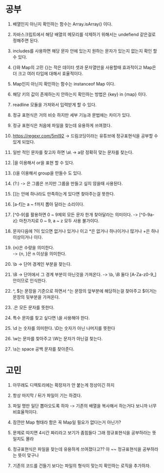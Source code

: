 # 공부

1. 배열인지 아닌지 확인하는 함수는 Array.isArray() 이다.

2. 자바스크립트에서 해당 배열의 메모리를 삭제하기 위해서는 undefiend 같은걸로 정해주면 된다.

3. includes를 사용하면 해당 문자 안에 있는지 원하는 문자가 있는지 없는지 확인 할 수 있다.

4. {}와 Map의 고민 {}는 작은 데이터 셋과 문자열만을 사용할때 효과적이고 Map은 더 크고 여러 타입에 대해서 효율적이다.

5. Map인지 아닌지 확인하는 함수는 instanceof Map 이다.

6. 해당 키의 값이 존재하는지 안하는지 확인하는 방법은 {key} in {map} 이다.

7. readline 모듈을 가져와서 입력받게 할 수 있다.

8. 정규 표현식은 거의 비슷 하지만 세부 기능과 문법에는 차이가 있다.

9. 정규 표현식은 처음에 파일을 찾는데 유용하게 쓰여졌다.

10. https://regexr.com/5ml92 
  -> 드림코딩이라는 유튜브에 정규표현식을 공부할 수 있게 되었다.

11. 일반 적인 문자를 찾고자 하면 \a\ -> a랑 정확히 맞는 문자를 찾는다.

12. |을 이용해서 or을 표현 할 수 있다.

13. ()을 이용해서 group을 만들수 도 있다. 

14. (?:) -> 은 그룹은 쓰지만 그룹을 만들고 싶지 않을때 사용된다. 

15. []는 안에 하나라도 만족하는게 있다면 찾아주는걸 뜻한다.

16. [a-f]는 a ~ f까지 뽑아 달라는 소리이다.

17. [^0-9]를 활용하면 0 ~ 9제외 모든 문자 한개 찾아달라는 의미이다.
  -> [^0-9a-z]: 마찬가지로 0 ~ 9, a ~ z 모두 사용 불가이다.

18. 문자다음에 ?이 있으면 없거나 있거나 이고 *은 없거나 하나이거나 많거나 
  +은 하나 이상이거나 이다.

19. {n}은 수량을 의미한다.  
  -> {n, }은 n 이상을 의미한다.

20. \b -> 단어 경계인 부분을 찾는다.

21. \B -> 단어에서 그 경계 부분이 아닌것을 가져온다.
  -> \b, \B 둘다 [A-Za-z0-9_]안이므로 인식한다.

22. ^, $는 문장을 기준으로 하면서 ^는 문장의 앞부분에 해당하는걸 찾아주고 $이거는 문장의 뒷부분을 가져온다.

23. .은 모든 문자를 뜻한다. 

24. 특수 문자를 찾고 싶다면 \을 사용해야 한다.

25. \d 는 숫자를 의미한다. \D는 숫자가 아닌 나머지를 뜻한다

26. \w는 문자를 찾아주고 \W는 문자가 아닌걸 찾는다.

27. \s는 space 공백 문자를 찾아준다. 


# 고민

1. 아무래도 디렉토리에는 확장자가 안 붙는게 정상이긴 하지

2. 항상 마지막 / 뒤가 파일이 기는 하겠다. 

3. 파일 명만 일단 뽑아오도록 하자
  -> 기존의 배열을 복사해서 하는거다 보니까 너무 비효율적이다.

4. 잠깐만 Map 형태라 함은 꼭 Map일 필요가 없다는거 아닌가? 

5. 문제로 따지면 4시간 짜리라고 보기가 좀힘들다 그래 정규표현식을 공부하라는 뜻일지도 몰라

6. 정규표현식은 파일을 찾는데 유용하게 쓰여졌다고?? 아 ~~ 정규표현식을 공부하라는 뜻이 맞구나

7. 기존의 코드를 건들기 보다는 파일의 형식이 맞는지 확인하는 로직을 추가하자.